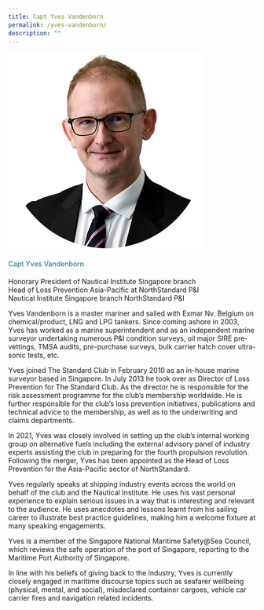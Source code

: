 ```yaml
---
title: Capt Yves Vandenborn
permalink: /yves-vandenborn/
description: ""
---
```

<div class="row"> <div class="col is-3"> <img src="/images/Speakers_23/Session1p2/yves vandenborn.png"> </div> <div class="col is-9 speaker-details"> <h4>Capt Yves Vandenborn</h4> <p>Honorary President of Nautical Institute Singapore branch<br> Head of Loss Prevention Asia-Pacific at NorthStandard P&amp;I<br>Nautical Institute Singapore branch NorthStandard P&amp;I<br> </p> <p>Yves Vandenborn is a master mariner and sailed with Exmar Nv. Belgium on chemical/product, LNG and LPG tankers. Since coming ashore in 2003, Yves has worked as a marine superintendent and as an independent marine surveyor undertaking numerous P&amp;I condition surveys, oil major SIRE pre-vettings, TMSA audits, pre-purchase surveys, bulk carrier hatch cover ultra-sonic tests, etc. </p> <p> Yves joined The Standard Club in February 2010 as an in-house marine surveyor based in Singapore. In July 2013 he took over as Director of Loss Prevention for The Standard Club. As the director he is responsible for the risk assessment programme for the club’s membership worldwide. He is further responsible for the club’s loss prevention initiatives, publications and technical advice to the membership, as well as to the underwriting and claims departments. </p> <p>In 2021, Yves was closely involved in setting up the club’s internal working group on alternative fuels including the external advisory panel of industry experts assisting the club in preparing for the fourth propulsion revolution. Following the merger, Yves has been appointed as the Head of Loss Prevention for the Asia-Pacific sector of NorthStandard.</p> <p>Yves regularly speaks at shipping industry events across the world on behalf of the club and the Nautical Institute. He uses his vast personal experience to explain serious issues in a way that is interesting and relevant to the audience. He uses anecdotes and lessons learnt from his sailing career to illustrate best practice guidelines, making him a welcome fixture at many speaking engagements.</p> <p>Yves is a member of the Singapore National Maritime Safety@Sea Council, which reviews the safe operation of the port of Singapore, reporting to the Maritime Port Authority of Singapore.</p> <p>In line with his beliefs of giving back to the industry, Yves is currently closely engaged in maritime discourse topics such as seafarer wellbeing (physical, mental, and social), misdeclared container cargoes, vehicle car carrier fires and navigation related incidents. </p> </div> </div>


<style type="text/css"> 
    .is-left{
      text-align: left;
    }
    h4{
      font-weight: 500; 
      color: #337B9A !important;
    }
     .speaker-details p { text-align: justified; }
  </style>